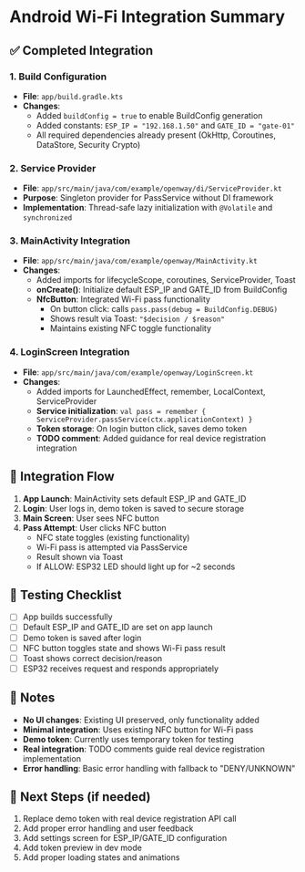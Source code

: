 # Android Wi-Fi Integration Summary

## ✅ Completed Integration

### 1. Build Configuration
- **File**: `app/build.gradle.kts`
- **Changes**: 
  - Added `buildConfig = true` to enable BuildConfig generation
  - Added constants: `ESP_IP = "192.168.1.50"` and `GATE_ID = "gate-01"`
  - All required dependencies already present (OkHttp, Coroutines, DataStore, Security Crypto)

### 2. Service Provider
- **File**: `app/src/main/java/com/example/openway/di/ServiceProvider.kt`
- **Purpose**: Singleton provider for PassService without DI framework
- **Implementation**: Thread-safe lazy initialization with `@Volatile` and `synchronized`

### 3. MainActivity Integration
- **File**: `app/src/main/java/com/example/openway/MainActivity.kt`
- **Changes**:
  - Added imports for lifecycleScope, coroutines, ServiceProvider, Toast
  - **onCreate()**: Initialize default ESP_IP and GATE_ID from BuildConfig
  - **NfcButton**: Integrated Wi-Fi pass functionality
    - On button click: calls `pass.pass(debug = BuildConfig.DEBUG)`
    - Shows result via Toast: `"$decision / $reason"`
    - Maintains existing NFC toggle functionality

### 4. LoginScreen Integration
- **File**: `app/src/main/java/com/example/openway/LoginScreen.kt`
- **Changes**:
  - Added imports for LaunchedEffect, remember, LocalContext, ServiceProvider
  - **Service initialization**: `val pass = remember { ServiceProvider.passService(ctx.applicationContext) }`
  - **Token storage**: On login button click, saves demo token
  - **TODO comment**: Added guidance for real device registration integration

## 🔄 Integration Flow

1. **App Launch**: MainActivity sets default ESP_IP and GATE_ID
2. **Login**: User logs in, demo token is saved to secure storage
3. **Main Screen**: User sees NFC button
4. **Pass Attempt**: User clicks NFC button
   - NFC state toggles (existing functionality)
   - Wi-Fi pass is attempted via PassService
   - Result shown via Toast
   - If ALLOW: ESP32 LED should light up for ~2 seconds

## 🧪 Testing Checklist

- [ ] App builds successfully
- [ ] Default ESP_IP and GATE_ID are set on app launch
- [ ] Demo token is saved after login
- [ ] NFC button toggles state and shows Wi-Fi pass result
- [ ] Toast shows correct decision/reason
- [ ] ESP32 receives request and responds appropriately

## 📝 Notes

- **No UI changes**: Existing UI preserved, only functionality added
- **Minimal integration**: Uses existing NFC button for Wi-Fi pass
- **Demo token**: Currently uses temporary token for testing
- **Real integration**: TODO comments guide real device registration implementation
- **Error handling**: Basic error handling with fallback to "DENY/UNKNOWN"

## 🔧 Next Steps (if needed)

1. Replace demo token with real device registration API call
2. Add proper error handling and user feedback
3. Add settings screen for ESP_IP/GATE_ID configuration
4. Add token preview in dev mode
5. Add proper loading states and animations
